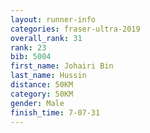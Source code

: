 ```yaml
---
layout: runner-info 
categories: fraser-ultra-2019 
overall_rank: 31
rank: 23
bib: 5004
first_name: Johairi Bin
last_name: Hussin
distance: 50KM
category: 50KM
gender: Male
finish_time: 7-07-31
---
```

